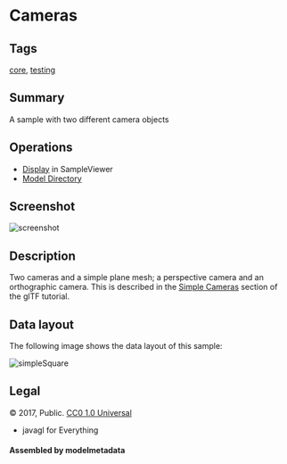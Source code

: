 # Cameras

## Tags

[core](../../Models-core.md), [testing](../../Models-testing.md)

## Summary

A sample with two different camera objects

## Operations

* [Display](https://github.khronos.org/glTF-Sample-Viewer-Release/?model=https://raw.GithubUserContent.com/KhronosGroup/glTF-Sample-Assets/main/./Models/Cameras/glTF/Cameras.gltf) in SampleViewer
* [Model Directory](./)

## Screenshot

![screenshot](screenshot/screenshot.png)

## Description

Two cameras and a simple plane mesh; a perspective camera and an orthographic camera. This is described in the
[Simple Cameras](https://github.com/KhronosGroup/glTF-Tutorials/blob/master/gltfTutorial/gltfTutorial_015_SimpleCameras.md)
section of the glTF tutorial.

## Data layout

The following image shows the data layout of this sample:

![simpleSquare](screenshot/simpleSquare.png)



## Legal

&copy; 2017, Public. [CC0 1.0 Universal](https://creativecommons.org/publicdomain/zero/1.0/legalcode)

 - javagl for Everything

#### Assembled by modelmetadata
